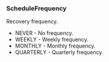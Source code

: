 ### ScheduleFrequency
Recovery frequency.

- NEVER - No frequency.
- WEEKLY - Weekly frequency.
- MONTHLY - Monthly frequency.
- QUARTERLY - Quarterly frequency.
